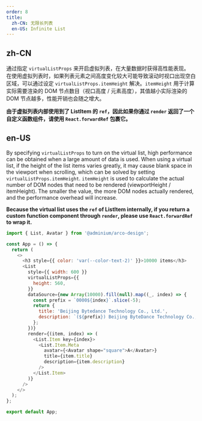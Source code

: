 ```yaml
---
order: 8
title:
  zh-CN: 无限长列表
  en-US: Infinite List
---
```


## zh-CN

通过指定 `virtualListProps` 来开启虚拟列表，在大量数据时获得高性能表现。
在使用虚拟列表时，如果列表元素之间高度变化较大可能导致滚动时视口出现空白区域，可以通过设定 `virtualListProps.itemHeight` 解决。`itemHeight` 用于计算实际需要渲染的 DOM 节点数目（视口高度 / 元素高度），其值越小实际渲染的 DOM 节点越多，性能开销也会随之增大。

**由于虚拟列表内部使用到了 ListItem 的 `ref`，因此如果你通过 `render` 返回了一个自定义函数组件，请使用 `React.forwardRef` 包裹它。**

## en-US

By specifying `virtualListProps` to turn on the virtual list, high performance can be obtained when a large amount of data is used.
When using a virtual list, if the height of the list items varies greatly, it may cause blank space in the viewport when scrolling, which can be solved by setting `virtualListProps.itemHeight`. `itemHeight` is used to calculate the actual number of DOM nodes that need to be rendered (viewportHeight / itemHeight). The smaller the value, the more DOM nodes actually rendered, and the performance overhead will increase.

**Because the virtual list uses the `ref` of ListItem internally, if you return a custom function component through `render`, please use `React.forwardRef` to wrap it.**

```js
import { List, Avatar } from '@adminium/arco-design';

const App = () => {
  return (
    <>
      <h3 style={{ color: 'var(--color-text-2)' }}>10000 items</h3>
      <List
        style={{ width: 600 }}
        virtualListProps={{
          height: 560,
        }}
        dataSource={new Array(10000).fill(null).map((_, index) => {
          const prefix = `0000${index}`.slice(-5);
          return {
            title: 'Beijing Bytedance Technology Co., Ltd.',
            description: `(${prefix}) Beijing ByteDance Technology Co., Ltd. is an enterprise located in China.`,
          };
        })}
        render={(item, index) => (
          <List.Item key={index}>
            <List.Item.Meta
              avatar={<Avatar shape="square">A</Avatar>}
              title={item.title}
              description={item.description}
            />
          </List.Item>
        )}
      />
    </>
  );
};

export default App;
```
